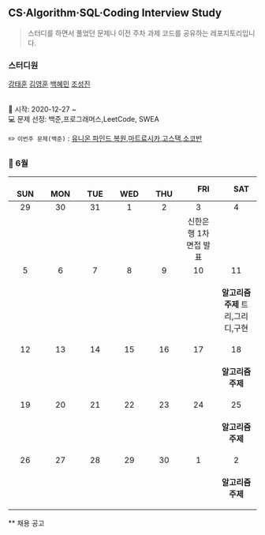 ## CS·Algorithm·SQL·Coding Interview Study
<blockquote>스터디를 하면서 풀었던 문제나 이전 주차 과제 코드를 공유하는 레포지토리입니다.</blockquote>

### 스터디원

[강태훈](https://github.com/shuttlecock0) [김영훈](https://github.com/kim0hoon) [백혜민](https://github.com/HyeminBaek) [조성진](https://github.com/noel7781)

<br> 📌 시작: 2020-12-27 ~
<br> 💻 문제 선정: 백준,프로그래머스,LeetCode, SWEA

✏️ `이번주 문제(백준)` : [유니온 파인드 복원](https://www.acmicpc.net/problem/22996),[마트료시카](https://www.acmicpc.net/problem/23845),[고스택](https://www.acmicpc.net/problem/3425),[소코반](https://www.acmicpc.net/problem/4577)

<h3> 📅 6월 </h3>

|　  SUN　  |　  MON　  |　  TUE　  |　  WED　  |　  THU　  |　  FRI　  |　  SAT　  |
|:---:|:---:|:---:|:---:|:---:|:---:|:---:|
|   29   |   30   |   31   |   1   |   2   |   3   |   4   |
||||||신한은행 1차 면접 발표||
|   5   |   6   |   7   |   8   |   9   |   10   |   11   |
|||||||<p><b>알고리즘 주제</b> 트리,그리디,구현</p>|
|   12   |   13   |   14   |   15   |   16   |   17   |   18   |
|||||||<p><b>알고리즘 주제</b> </p>|
|   19   |   20   |   21   |   22   |   23   |   24   |   25   |
|||||||<p><b>알고리즘 주제</b> </p>|
|   26   |   27   |   28   |   29   |   30   |   1   |   2   |
|||||||<p><b>알고리즘 주제</b> </p>|

** 채용 공고
